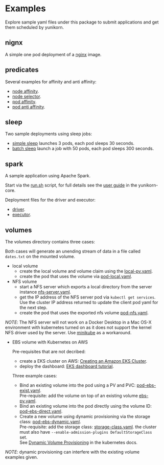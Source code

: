 # Examples

Explore sample yaml files under this package to submit applications and get them scheduled by yunikorn.

## nignx
A simple one pod deployment of a [nginx](./nginx/nginx.yaml) image.

## predicates
Several examples for affinity and anti affinity:

* [node affinity](./predicates/node-affinity-example.yaml).
* [node selector](./predicates/pod-nodeselector-example.yaml).
* [pod affinity](./predicates/pod-affinity-example.yaml).
* [pod anti affinity](./predicates/pod-anti-affinity-example.yaml).

## sleep
Two sample deployments using sleep jobs:
* [simple sleep](./sleep/sleeppods.yaml) launches 3 pods, each pod sleeps 30 seconds.
* [batch sleep](./sleep/batch-sleep-job.yaml) launch a job with 50 pods, each pod sleeps 300 seconds.

## spark
A sample application using Apache Spark.

Start via the [run.sh](./spark/cmd/run.sh) script, for full details see the [user guide](https://github.com/cloudera/yunikorn-core/blob/master/docs/user-guide.md) in the yunikorn-core.

Deployment files for the driver and executor: 
* [driver](./spark/driver.yaml).
* [executor](./spark/executor.yaml).

## volumes
The volumes directory contains three cases:

Both cases will generate an unending stream of data in a file called `dates.txt` on the mounted volume. 
* local volume
  * create the local volume and volume claim using the [local-pv.yaml](./volume/local-pv.yaml). 
  * create the pod that uses the volume via [pod-local.yaml](./volume/pod-local.yaml).
* NFS volume
  * start a NFS server which exports a local directory from the server instance [nfs-server.yaml](./volume/nfs-server.yaml).
  * get the IP address of the NFS server pod via `kubectl get services`. Use the cluster IP address returned to update the client pod yaml for the next step.
  * create the pod that uses the exported nfs volume [pod-nfs.yaml](./volume/pod-nfs.yaml).

_NOTE_: The NFS server will not work on a Docker Desktop in a Mac OS-X environment with kubernetes turned on as it does not support the kernel NFS driver used by the server.
Use [minikube](https://kubernetes.io/docs/tasks/tools/install-minikube/) as a workaround.

* EBS volume with Kubernetes on AWS

  Pre-requisites that are not decribed:
  * create a EKS cluster on AWS: [Creating an Amazon EKS Cluster](https://docs.aws.amazon.com/eks/latest/userguide/create-cluster.html).
  * deploy the dashboard: [EKS dashboard tutorial](https://docs.aws.amazon.com/eks/latest/userguide/dashboard-tutorial.html).
  
  Three example cases:
  * Bind an existing volume into the pod using a PV and PVC: [pod-ebs-exist.yaml](./volume/pod-ebs-exist.yaml).
    <br>Pre-requisite: add the volume on top of an existing volume [ebs-pv.yaml](./volume/ebs-pv.yaml).
  * Bind an existing volume into the pod directly using the volume ID: [pod-ebs-direct.yaml](./volume/pod-ebs-direct.yaml).
  * Create a new volume using dynamic provisioning via the storage class: [pod-ebs-dynamic.yaml](./volume/pod-ebs-dynamic.yaml).
    <br>Pre-requisite: add the storage class: [storage-class.yaml](./volume/storage-class.yaml). the cluster must also have `--enable-admission-plugins DefaultStorageClass` set.
    <br>See [Dynamic Volume Provisioning](https://kubernetes.io/docs/concepts/storage/dynamic-provisioning/) in the kubernetes docs.
  
_NOTE_: dynamic provisioning can interfere with the existing volume examples given.

